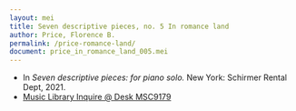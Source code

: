 ```yaml
---
layout: mei
title: Seven descriptive pieces, no. 5 In romance land
author: Price, Florence B.
permalink: /price-romance-land/
document: price_in_romance_land_005.mei
---
```


- In *Seven descriptive pieces: for piano solo.* New York: Schirmer Rental Dept, 2021.
- <a href="https://tufts-primo.hosted.exlibrisgroup.com/permalink/f/bnf7qa/01TUN_ALMA21281768780003851" target="_blank">Music Library Inquire @ Desk MSC9179</a>
